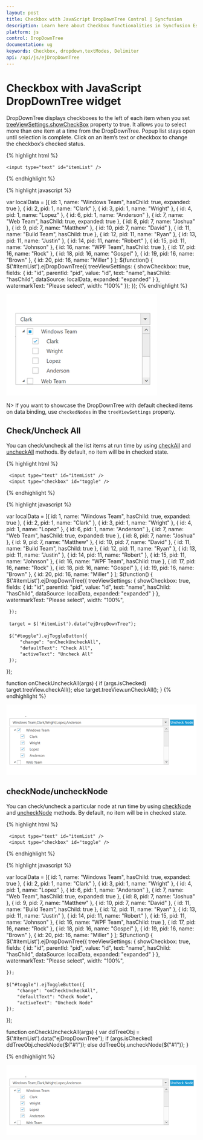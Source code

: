 ```yaml
---
layout: post
title: Checkbox with JavaScript DropDownTree Control | Syncfusion 
description: Learn here about Checkbox functionalities in Syncfusion Essential JavaScript DropDownTree Control, its elements, and more.
platform: js
control: DropDownTree
documentation: ug
keywords: Checkbox, dropdown,textModes, Delimiter
api: /api/js/ejDropDownTree
---
```


# Checkbox with JavaScript DropDownTree widget

DropDownTree displays checkboxes to the left of each item when you set [treeViewSettings.showCheckBox](https://help.syncfusion.com/api/js/ejdropdowntree#members:treeViewSettings) property to true. It allows you to select more than one item at a time from the DropDownTree. Popup list stays open until selection is complete. Click on an item’s text or checkbox to change the checkbox’s checked status.

{% highlight html %}

    <input type="text" id="itemList" />
     
{% endhighlight %}

{% highlight javascript %}

var localData = [{
         id: 1,
         name: "Windows Team",
         hasChild: true,
         expanded: true
     },
     {
         id: 2,
         pid: 1,
         name: "Clark"
     },
     {
         id: 3,
         pid: 1,
         name: "Wright"
     },
     {
         id: 4,
         pid: 1,
         name: "Lopez"
     },
     {
         id: 6,
         pid: 1,
         name: "Anderson"
     },
     {
         id: 7,
         name: "Web Team",
         hasChild: true,
         expanded: true
     },
     {
         id: 8,
         pid: 7,
         name: "Joshua"
     },
     {
         id: 9,
         pid: 7,
         name: "Matthew"
     },
     {
         id: 10,
         pid: 7,
         name: "David"
     },
     {
         id: 11,
         name: "Build Team",
         hasChild: true
     },
     {
         id: 12,
         pid: 11,
         name: "Ryan"
     },
     {
         id: 13,
         pid: 11,
         name: "Justin"
     },
     {
         id: 14,
         pid: 11,
         name: "Robert"
     },
     {
         id: 15,
         pid: 11,
         name: "Johnson"
     },
     {
         id: 16,
         name: "WPF Team",
         hasChild: true
     },
     {
         id: 17,
         pid: 16,
         name: "Rock"
     },
     {
         id: 18,
         pid: 16,
         name: "Gospel"
     },
     {
         id: 19,
         pid: 16,
         name: "Brown"
     },
     {
         id: 20,
         pid: 16,
         name: "Miller"
     }
 ];
 $(function() {
     $('#itemList').ejDropDownTree({
         treeViewSettings: {
             showCheckbox: true,
             fields: {
                 id: "id",
                 parentId: "pid",
                 value: "id",
                 text: "name",
                 hasChild: "hasChild",
                 dataSource: localData,
                 expanded: "expanded"
             }
         },
         watermarkText: "Please select",
         width: "100%"
     });
 });
{% endhighlight %}

![Checkbox with JavaScript DropDownTree widget](Checkbox_images/Checkbox_img1.png)

N> If you want to showcase the DropDownTree with default checked items on data binding, use `checkedNodes` in the `treeViewSettings` property.

## Check/Uncheck All

You can check/uncheck all the list items at run time by using [checkAll](https://help.syncfusion.com/api/js/ejdropdowntree#methods:checkall) and [uncheckAll](https://help.syncfusion.com/api/js/ejdropdowntree#methods:uncheckall) methods. By default, no item will be in checked state.  

{% highlight html %}

     <input type="text" id="itemList" />
     <input type="checkbox" id="toggle" />

{% endhighlight %}

{% highlight javascript %}
  
var localData = [{
         id: 1,
         name: "Windows Team",
         hasChild: true,
         expanded: true
     },
     {
         id: 2,
         pid: 1,
         name: "Clark"
     },
     {
         id: 3,
         pid: 1,
         name: "Wright"
     },
     {
         id: 4,
         pid: 1,
         name: "Lopez"
     },
     {
         id: 6,
         pid: 1,
         name: "Anderson"
     },
     {
         id: 7,
         name: "Web Team",
         hasChild: true,
         expanded: true
     },
     {
         id: 8,
         pid: 7,
         name: "Joshua"
     },
     {
         id: 9,
         pid: 7,
         name: "Matthew"
     },
     {
         id: 10,
         pid: 7,
         name: "David"
     },
     {
         id: 11,
         name: "Build Team",
         hasChild: true
     },
     {
         id: 12,
         pid: 11,
         name: "Ryan"
     },
     {
         id: 13,
         pid: 11,
         name: "Justin"
     },
     {
         id: 14,
         pid: 11,
         name: "Robert"
     },
     {
         id: 15,
         pid: 11,
         name: "Johnson"
     },
     {
         id: 16,
         name: "WPF Team",
         hasChild: true
     },
     {
         id: 17,
         pid: 16,
         name: "Rock"
     },
     {
         id: 18,
         pid: 16,
         name: "Gospel"
     },
     {
         id: 19,
         pid: 16,
         name: "Brown"
     },
     {
         id: 20,
         pid: 16,
         name: "Miller"
     }
 ];
 $(function() {
     $('#itemList').ejDropDownTree({
         treeViewSettings: {
             showCheckbox: true,
             fields: {
                 id: "id",
                 parentId: "pid",
                 value: "id",
                 text: "name",
                 hasChild: "hasChild",
                 dataSource: localData,
                 expanded: "expanded"
             }
         },
         watermarkText: "Please select",
         width: "100%",

     });

     target = $('#itemList').data("ejDropDownTree");

     $("#toggle").ejToggleButton({
         "change": "onCheckUncheckAll",
         "defaultText": "Check All",
         "activeText": "Uncheck All"
     });
 });

 function onCheckUncheckAll(args) {
     if (args.isChecked) target.treeView.checkAll();
     else target.treeView.unCheckAll();
 }
{% endhighlight %}

![Check an uncheck all in JavaScript DropDownTree](Checkbox_images/Checkbox_img2.png)

## checkNode/uncheckNode
You can check/uncheck a particular node at run time by using [checkNode](https://help.syncfusion.com/api/js/ejdropdowntree#methods:checkNode) and [uncheckNode](https://help.syncfusion.com/api/js/ejdropdowntree#methods:uncheckNode) methods. By default, no item will be in checked state. 

{% highlight html %}

     <input type="text" id="itemList" />
     <input type="checkbox" id="toggle" />
     
{% endhighlight %}

{% highlight javascript %}
  
var localData = [{
        id: 1,
        name: "Windows Team",
        hasChild: true,
        expanded: true
    },
    {
        id: 2,
        pid: 1,
        name: "Clark"
    },
    {
        id: 3,
        pid: 1,
        name: "Wright"
    },
    {
        id: 4,
        pid: 1,
        name: "Lopez"
    },
    {
        id: 6,
        pid: 1,
        name: "Anderson"
    },
    {
        id: 7,
        name: "Web Team",
        hasChild: true,
        expanded: true
    },
    {
        id: 8,
        pid: 7,
        name: "Joshua"
    },
    {
        id: 9,
        pid: 7,
        name: "Matthew"
    },
    {
        id: 10,
        pid: 7,
        name: "David"
    },
    {
        id: 11,
        name: "Build Team",
        hasChild: true
    },
    {
        id: 12,
        pid: 11,
        name: "Ryan"
    },
    {
        id: 13,
        pid: 11,
        name: "Justin"
    },
    {
        id: 14,
        pid: 11,
        name: "Robert"
    },
    {
        id: 15,
        pid: 11,
        name: "Johnson"
    },
    {
        id: 16,
        name: "WPF Team",
        hasChild: true
    },
    {
        id: 17,
        pid: 16,
        name: "Rock"
    },
    {
        id: 18,
        pid: 16,
        name: "Gospel"
    },
    {
        id: 19,
        pid: 16,
        name: "Brown"
    },
    {
        id: 20,
        pid: 16,
        name: "Miller"
    }
];
$(function() {
    $('#itemList').ejDropDownTree({
        treeViewSettings: {
            showCheckbox: true,
            fields: {
                id: "id",
                parentId: "pid",
                value: "id",
                text: "name",
                hasChild: "hasChild",
                dataSource: localData,
                expanded: "expanded"
            }
        },
        watermarkText: "Please select",
        width: "100%",

    });

    $("#toggle").ejToggleButton({
        "change": "onCheckUncheckAll",
        "defaultText": "Check Node",
        "activeText": "Uncheck Node"
    });
});

function onCheckUncheckAll(args) {
    var ddTreeObj = $('#itemList').data("ejDropDownTree");
    if (args.isChecked) ddTreeObj.checkNode($("#1"));
    else ddTreeObj.uncheckNode($("#1"));
}
    
{% endhighlight %}

![checkNode and uncheckNode in JavaScript DropdownTree](Checkbox_images/Checkbox_img2.png)